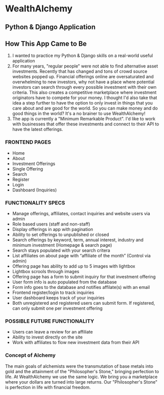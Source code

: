 # WealthAlchemy

## Python & Django Application

## How This App Came to Be
1. I wanted to practice my Python & Django skills on a real-world useful application
2. For many years, "regular people" were not able to find alternative asset investments. Recently that has changed and tons of crowd source websites popped up. Financial offerings online are oversaturated and overwhelming to new investors, why not have a place where potential investors can search through every possible investment with their own criteria. This also creates a competitive marketplace where investment originators have to compete for your money. I thought I'd also take that idea a step further to have the option to only invest in things that you care about and are good for the world. So you can make money and do good things in the world? It's a no brainer to use WealthAlchemy!
3. The app is currently a "Minimum Remarkable Product". I'd like to work with businesses that offer these investments and connect to their API to have the latest offerings.

### FRONTEND PAGES
*	Home
*	About
*	Investment Offerings
*	Single Offering
*	Search
*	Register
*	Login
*	Dashboard (Inquiries)

### FUNCTIONALITY SPECS
*	Manage offerings, affiliates, contact inquiries and website users via admin
*	Role based users (staff and non-staff)
*	Display offerings in app with pagination
*	Ability to set offerings to unpublished or closed
*	Search offerings by keyword, term, annual interest, industry and minimum investment (Homepage & search page)
* Search stays populated with your search critera
*	List affiliates on about page with “affiliate of the month” (Control via admin)
*	Offering page has ability to add up to 5 images with lightbox
*	Lightbox scrools through images
*	Offering page has a form to submit inquiry for that investment offering
* User form info is auto populated from the database
*	Form info goes to the database and notifies affilate(s) with an email
*	Frontend register/login to track inquiries
* User dashboard keeps track of your inquiries
*	Both unregistered and registered users can submit form. If registered, can only submit one per investment offering



### POSSIBLE FUTURE FUNCTIONALITY
* Users can leave a review for an affiliate
* Ability to invest directly on the site
* Work with affiliates to flow new investment data from their API

### Concept of Alchemy
The main goals of alchemists were the transmutation of base metals into gold and the attainment of the "Philosopher's Stone," bringing perfection to life. At WealthAlchemy we use the same logic. We bring you a marketplace where your dollars are turned into large returns. Our "Philosopher's Stone" is perfection in life with financial freedom. 

